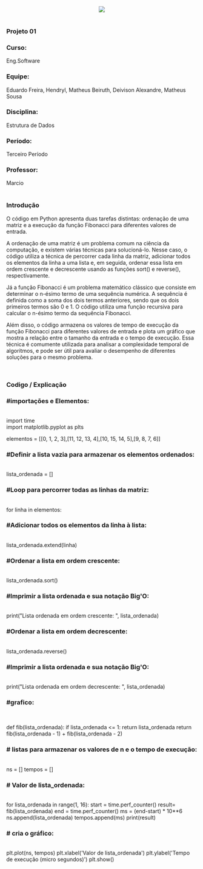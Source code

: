 
<div align="center">
    <img src="https://user-images.githubusercontent.com/80292331/230384765-4b382974-9ff3-4610-b2fd-0563f2c776e3.png">

</div><br>
<div align="left">
<h3>Projeto 01</h3>
<h3>Curso:</h3>
Eng.Software
    
<h3>Equipe:</h3>   
Eduardo Freira,
Hendryl,
Matheus Beiruth,
Deivison Alexandre,
Matheus Sousa 
     
<h3>Disciplina:</h3>
Estrutura de Dados

<h3>Período:</h3>
Terceiro Período
    
<h3>Professor:</h3>
Marcio
</div><br>
<div align = "left">
<h3>Introdução</h3>
O código em Python apresenta duas tarefas distintas: ordenação de uma matriz e a execução da função Fibonacci para diferentes valores de entrada.

A ordenação de uma matriz é um problema comum na ciência da computação, e existem várias técnicas para solucioná-lo. Nesse caso, o código utiliza a técnica de percorrer cada linha da matriz, adicionar todos os elementos da linha a uma lista e, em seguida, ordenar essa lista em ordem crescente e decrescente usando as funções sort() e reverse(), respectivamente.

Já a função Fibonacci é um problema matemático clássico que consiste em determinar o n-ésimo termo de uma sequência numérica. A sequência é definida como a soma dos dois termos anteriores, sendo que os dois primeiros termos são 0 e 1. O código utiliza uma função recursiva para calcular o n-ésimo termo da sequência Fibonacci.

Além disso, o código armazena os valores de tempo de execução da função Fibonacci para diferentes valores de entrada e plota um gráfico que mostra a relação entre o tamanho da entrada e o tempo de execução. Essa técnica é comumente utilizada para analisar a complexidade temporal de algoritmos, e pode ser útil para avaliar o desempenho de diferentes soluções para o mesmo problema.
</div><br>
<div align = "left">
    <h3>Codigo / Explicação</h3>
<h3>#importações e Elementos:</h3><br>
import time<br>
import matplotlib.pyplot as plts<br>

elementos = [[0, 1, 2, 3],[11, 12, 13, 4],[10, 15, 14, 5],[9, 8, 7, 6]]

<h3>#Definir a lista vazia para armazenar os elementos ordenados:</h3><br>
lista_ordenada = []

<h3>#Loop para percorrer todas as linhas da matriz:</h3><br>
for linha in elementos:

<h3>#Adicionar todos os elementos da linha à lista:</h3><br>
    lista_ordenada.extend(linha)

<h3>#Ordenar a lista em ordem crescente:</h3><br>
    lista_ordenada.sort()

<h3>#Imprimir a lista ordenada e sua notação Big'O:</h3><br>
print("Lista ordenada em ordem crescente: ", lista_ordenada)

<h3>#Ordenar a lista em ordem decrescente:</h3><br>
lista_ordenada.reverse()

<h3>#Imprimir a lista ordenada e sua notação Big'O:</h3><br>
print("Lista ordenada em ordem decrescente: ", lista_ordenada)
    
<h3>#grafico:</h3><br>

def fib(lista_ordenada):
    if lista_ordenada <= 1:
        return lista_ordenada
    return fib(lista_ordenada - 1) + fib(lista_ordenada - 2)

<h3># listas para armazenar os valores de n e o tempo de execução:</h3><br>
ns = []
tempos = []

<h3># Valor de lista_ordenada:</h3><br>
for lista_ordenada in range(1, 16):
    start = time.perf_counter()
    result= fib(lista_ordenada)
    end = time.perf_counter()
    ms = (end-start) * 10**6
    ns.append(lista_ordenada)
    tempos.append(ms)
print(result)
    <h3># cria o gráfico:</h3><br>
plt.plot(ns, tempos)
plt.xlabel('Valor de lista_ordenada')
plt.ylabel('Tempo de execução (micro segundos)')
plt.show()

</div>
